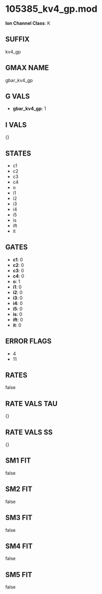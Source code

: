 # 105385_kv4_gp.mod

**Ion Channel Class**: K

## SUFFIX

kv4_gp

## GMAX NAME

gbar_kv4_gp

## G VALS

- **gbar_kv4_gp**: 1

## I VALS

{}

## STATES

- c1
- c2
- c3
- c4
- o
- i1
- i2
- i3
- i4
- i5
- is
- ift
- it

## GATES

- **c1**: 0
- **c2**: 0
- **c3**: 0
- **c4**: 0
- **o**: 1
- **i1**: 0
- **i2**: 0
- **i3**: 0
- **i4**: 0
- **i5**: 0
- **is**: 0
- **ift**: 0
- **it**: 0

## ERROR FLAGS

- 4
- 11

## RATES

false

## RATE VALS TAU

{}

## RATE VALS SS

{}

## SM1 FIT

false

## SM2 FIT

false

## SM3 FIT

false

## SM4 FIT

false

## SM5 FIT

false
